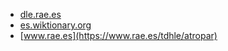 * [dle.rae.es](https://dle.rae.es/atropar)
* [es.wiktionary.org](https://es.wiktionary.org/wiki/atropar)
* [www.rae.es](https://www.rae.es/tdhle/atropar)

